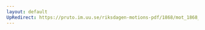 ```yaml
---
layout: default
UpRedirect: https://pruto.im.uu.se/riksdagen-motions-pdf/1868/mot_1868__fk__69/mot_1868__fk__69-002.pdf
---
```

